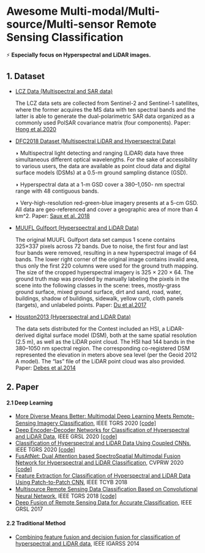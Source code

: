 # Awesome Multi-modal/Multi-source/Multi-sensor Remote Sensing Classification

⚡ **Especially focus on Hyperspectral and LiDAR images.**



## 1. Dataset

- [LCZ Data (Multispectral and SAR data)](https://github.com/danfenghong/IEEE_TGRS_MDL-RS)

  The LCZ data sets are collected from Sentinel-2 and Sentinel-1 satellites, where the former acquires the MS data with ten spectral bands and the latter is able to generate the dual-polarimetric SAR data organized as a commonly used PolSAR covariance matrix (four components). Paper: [Hong et al.2020](https://ieeexplore.ieee.org/document/9174822)

- [DFC2018 Dataset (Multispectral LiDAR and Hyperspectral Data)](https://hyperspectral.ee.uh.edu/?page_id=1075)

  ◗ Multispectral light detecting and ranging (LiDAR) data have three simultaneous different optical wavelengths. For the sake of accessibility to various users, the data are available as point cloud data and digital surface models (DSMs) at a 0.5-m ground sampling distance (GSD). 

  ◗ Hyperspectral data at a 1-m GSD cover a 380–1,050- nm spectral range with 48 contiguous bands. 

  ◗ Very-high-resolution red-green-blue imagery presents at a 5-cm GSD. All data are geo-referenced and cover a geographic area of more than 4 km^2​.  Paper: [Saux et al. 2018](https://ieeexplore.ieee.org/document/8328995)

- [MUUFL Gulfport (Hyperspectral and LiDAR Data)](https://github.com/GatorSense/MUUFLGulfport/)

  The original MUUFL Gulfport data set campus 1 scene contains 325×337 pixels across 72 bands. Due to noise, the first four and last four bands were removed, resulting in a new hyperspectral image of 64 bands. The lower right corner of the original image contains invalid area, thus only the first 220 columns were used for the ground truth mapping. The size of the cropped hyperspectral imagery is 325 × 220 × 64. The ground truth map was provided by manually labeling the pixels in the scene into the following classes in the scene: trees, mostly-grass ground surface, mixed ground surface, dirt and sand, road, water, buildings, shadow of buildings, sidewalk, yellow curb, cloth panels (targets), and unlabeled points. Paper: [Du et al.2017](https://ufdc.ufl.edu/IR00009711/00001)

- [Houston2013 (Hyperspectral and LiDAR Data)](https://hyperspectral.ee.uh.edu/?page_id=459)

  The data sets distributed for the Contest included an HSI, a LiDAR-derived digital surface model (DSM), both at the same spatial resolution (2.5 m), as well as the LiDAR point cloud. The HSI had 144 bands in the 380–1050 nm spectral region. The corresponding co-registered DSM represented the elevation in meters above sea level (per the Geoid 2012 A model). The “las” file of the LiDAR point cloud was also provided. Paper: [Debes et al.2014](https://ieeexplore.ieee.org/abstract/document/6776408)

  

## 2. Paper

#### 2.1 Deep Learning

- [More Diverse Means Better: Multimodal Deep Learning Meets Remote-Sensing Imagery Classiﬁcation](https://ieeexplore.ieee.org/document/9174822), IEEE TGRS 2020 [[code]](https://github.com/danfenghong/IEEE_TGRS_MDL-RS)
- [Deep Encoder-Decoder Networks for Classification of Hyperspectral and LiDAR Data](https://ieeexplore.ieee.org/abstract/document/9179756), IEEE GRSL 2020 [[code]](https://github.com/danfenghong/IEEE_GRSL_EndNet)
- [Classification of Hyperspectral and LiDAR Data Using Coupled CNNs](https://ieeexplore.ieee.org/abstract/document/8985546),  IEEE TGRS 2020 [[code]](https://github.com/RenlongHang/Coupled-CNNs)
- [FusAtNet: Dual Attention based SpectroSpatial Multimodal Fusion Network for Hyperspectral and LiDAR Classification](https://openaccess.thecvf.com/content_CVPRW_2020/html/w6/Mohla_FusAtNet_Dual_Attention_Based_SpectroSpatial_Multimodal_Fusion_Network_for_Hyperspectral_CVPRW_2020_paper.html), CVPRW 2020 [[code]](https://github.com/ShivamP1993/FusAtNet)
- [Feature Extraction for Classification of Hyperspectral and LiDAR Data Using Patch-to-Patch CNN](https://ieeexplore.ieee.org/abstract/document/8467496), IEEE TCYB 2018
- [Multisource Remote Sensing Data Classiﬁcation Based on Convolutional Neural Network](https://ieeexplore.ieee.org/abstract/document/8068943), IEEE TGRS 2018 [[code]](https://github.com/Hsuxu/Two-branch-CNN-Multisource-RS-classification)
- [Deep Fusion of Remote Sensing Data for Accurate Classification](https://ieeexplore.ieee.org/abstract/document/7940007), IEEE GRSL 2017



#### 2.2 Traditional Method

- [Combining feature fusion and decision fusion for classification of hyperspectral and LiDAR data](https://ieeexplore.ieee.org/abstract/document/6946657), IEEE IGARSS 2014



